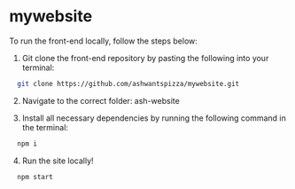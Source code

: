 # mywebsite

To run the front-end locally, follow the steps below:

1. Git clone the front-end repository by pasting the following into your terminal:

```bash
  git clone https://github.com/ashwantspizza/mywebsite.git
```

2. Navigate to the correct folder: ash-website

3. Install all necessary dependencies by running the following command in the terminal:

```bash
  npm i
```
4. Run the site locally!

```bash
  npm start
```
